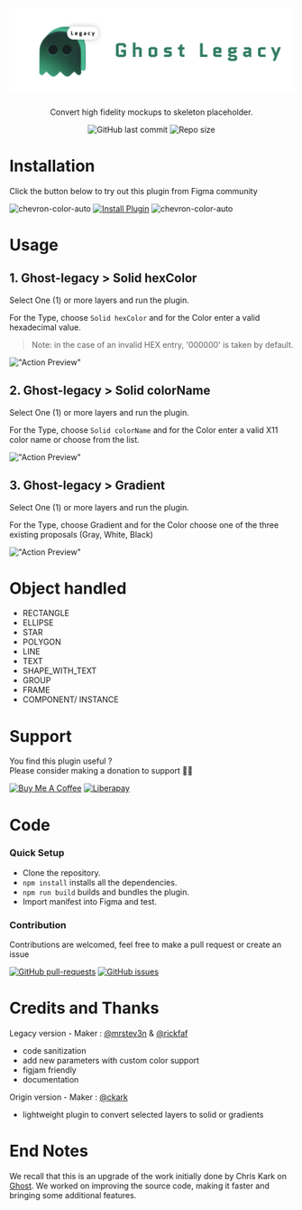 <h1 align="center"><img alt="Ghost-legacy" src="src/assets/ghost-legacy.svg" height="150px"/></h1>

<div align="center">
  <p>Convert high fidelity mockups to skeleton placeholder.</p>
  
![GitHub last commit](https://img.shields.io/github/last-commit/mrstev3n/ghost-legacy?color=blue&style=plastic)
![Repo size](https://img.shields.io/github/repo-size/mrstev3n/ghost-legacy?color=orange&style=plastic)
</div>

# Installation

Click the button below to try out this plugin from Figma community

<picture id=arrow-n1>
  <source media="(prefers-color-scheme: dark)" srcset="https://i.postimg.cc/0yMTTzD4/chevron-animated-right.gif">
  <img alt="chevron-color-auto" src="https://i.postimg.cc/0yMTTzD4/chevron-animated-right.gif" height=24>
</picture>
<a href="https://www.figma.com/community/plugin/1017135840453013129"><img alt="Install Plugin" src="https://img.shields.io/endpoint?url=https://figma-plugin-badges.vercel.app/api/installs/1017135840453013129" height=24/></a>
<picture id=arrow-n2>
  <source media="(prefers-color-scheme: dark)" srcset="https://i.postimg.cc/ZKMks8B3/chevron-animated-left.gif">
  <img alt="chevron-color-auto" src="https://i.postimg.cc/ZKMks8B3/chevron-animated-left.gif" height=24>
</picture>

# Usage

## 1. Ghost-legacy > Solid hexColor

Select One (1) or more layers and run the plugin.

For the Type, choose `Solid hexColor` and for the Color enter a valid hexadecimal value.

> Note: in the case of an invalid HEX entry, '000000' is taken by default.

!["Action Preview"](src/assets/ghost-demo-1.gif)

## 2. Ghost-legacy > Solid colorName

Select One (1) or more layers and run the plugin.

For the Type, choose `Solid colorName` and for the Color enter a valid X11 color name or choose from the list.

!["Action Preview"](src/assets/ghost-demo-2.gif)

## 3. Ghost-legacy > Gradient

Select One (1) or more layers and run the plugin.

For the Type, choose Gradient and for the Color choose one of the three existing proposals (Gray, White, Black)

!["Action Preview"](src/assets/ghost-demo-3.gif)

# Object handled

- RECTANGLE
- ELLIPSE
- STAR
- POLYGON
- LINE
- TEXT
- SHAPE_WITH_TEXT
- GROUP
- FRAME
- COMPONENT/ INSTANCE

# Support

You find this plugin useful ? <br/> Please consider making a donation to support 🙏🏼

<p>
<a href="https://www.buymeacoffee.com/mrstev3n"><img alt="Buy Me A Coffee" src="https://www.buymeacoffee.com/assets/img/custom_images/orange_img.png" height=32></a>
<a href="https://liberapay.com/mrstev3n/"><img alt="Liberapay" src="https://img.shields.io/badge/Liberapay-F6C915?style=flat&logo=liberapay&logoColor=black" height=32></a>
</p>

# Code

### Quick Setup

- Clone the repository.
- `npm install` installs all the dependencies.
- `npm run build` builds and bundles the plugin.
- Import manifest into Figma and test.

### Contribution

Contributions are welcomed, feel free to make a pull request or create an issue

[![GitHub pull-requests](https://img.shields.io/github/issues-pr/mrstev3n/ghost-legacy.svg)](https://GitHub.com/mrstev3n/ghost-legacy/pull/)
[![GitHub issues](https://img.shields.io/github/issues/mrstev3n/ghost-legacy.svg)](https://GitHub.com/mrstev3n/ghost-legacy/issues/)

# Credits and Thanks

Legacy version - Maker : [@mrstev3n](https://github.com/mrstev3n) & [@rickfaf](https://github.com/rickfaf)

- code sanitization
- add new parameters with custom color support
- figjam friendly
- documentation

Origin version - Maker : [@ckark](https://github.com/ckark)

- lightweight plugin to convert selected layers to solid or gradients

# End Notes

We recall that this is an upgrade of the work initially done by Chris Kark on [Ghost](https://github.com/ckark/ghost). We worked on improving the source code, making it faster and bringing some additional features.
